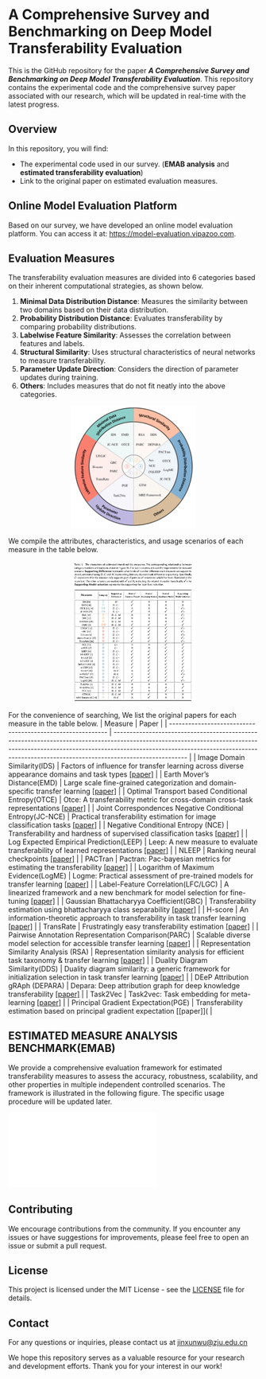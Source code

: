 # A Comprehensive Survey and Benchmarking on Deep Model Transferability Evaluation

This is the GitHub repository for the paper **_A Comprehensive Survey and Benchmarking on Deep Model Transferability Evaluation_**. This repository contains the experimental code and the comprehensive survey paper associated with our research, which will be updated in real-time with the latest progress.

## Overview

In this repository, you will find:

- The experimental code used in our survey. (**EMAB analysis** and **estimated transferability evaluation**)
- Link to the original paper on estimated evaluation measures.

## Online Model Evaluation Platform

Based on our survey, we have developed an online model evaluation platform. You can access it at: https://model-evaluation.vipazoo.com.

## Evaluation Measures

The transferability evaluation measures are divided into 6 categories based on their inherent computational strategies, as shown below.

1. **Minimal Data Distribution Distance**: Measures the similarity between two domains based on their data distribution.
2. **Probability Distribution Distance**: Evaluates transferability by comparing probability distributions.
3. **Labelwise Feature Similarity**: Assesses the correlation between features and labels.
4. **Structural Similarity**: Uses structural characteristics of neural networks to measure transferability.
5. **Parameter Update Direction**: Considers the direction of parameter updates during training.
6. **Others**: Includes measures that do not fit neatly into the above categories.

<div align=center><img src="images/categories.png" alt="categories" width="50%"/></div>

We compile the attributes, characteristics, and usage scenarios of each measure in the table below.

<div align=center><img src="images/measures_properties.png" alt="properties" width="50%"/></div>

For the convenience of searching, We list the original papers for each measure in the table below.
| Measure | Paper |
| ---------------------------------------------------------- | ----------------------------------------------------------------------------------------------------------------------------------------------------------------------------------------------------------------------------------------------------------------- |
| Image Domain Similarity(IDS) | Factors of influence for transfer learning across diverse appearance domains and task types [[paper]](https://ieeexplore.ieee.org/iel7/34/4359286/09625801.pdf) |
| Earth Mover’s Distance(EMD) | Large scale fine-grained categorization and domain-specific transfer learning [[paper]](https://openaccess.thecvf.com/content_cvpr_2018/papers/Cui_Large_Scale_Fine-Grained_CVPR_2018_paper.pdf) |
| Optimal Transport based Conditional Entropy(OTCE) | Otce: A transferability metric for cross-domain cross-task representations [[paper]](https://openaccess.thecvf.com/content/CVPR2021/papers/Tan_OTCE_A_Transferability_Metric_for_Cross-Domain_Cross-Task_Representations_CVPR_2021_paper.pdf) |
| Joint Correspondences Negative Conditional Entropy(JC-NCE) | Practical transferability estimation for image classification tasks [[paper]](https://arxiv.org/pdf/2106.10479) |
| Negative Conditional Entropy (NCE) | Transferability and hardness of supervised classification tasks [[paper]](https://openaccess.thecvf.com/content_ICCV_2019/papers/Tran_Transferability_and_Hardness_of_Supervised_Classification_Tasks_ICCV_2019_paper.pdf) |
| Log Expected Empirical Prediction(LEEP) | Leep: A new measure to evaluate transferability of learned representations [[paper]](http://proceedings.mlr.press/v119/nguyen20b/nguyen20b.pdf) |
| NLEEP | Ranking neural checkpoints [[paper]](https://openaccess.thecvf.com/content/CVPR2021/papers/Li_Ranking_Neural_Checkpoints_CVPR_2021_paper.pdf) |
| PACTran | Pactran: Pac-bayesian metrics for estimating the transferability [[paper]](https://arxiv.org/pdf/2203.05126) |
| Logarithm of Maximum Evidence(LogME) | Logme: Practical assessment of pre-trained models for transfer learning [[paper]](http://proceedings.mlr.press/v139/you21b/you21b.pdf) |
| Label-Feature Correlation(LFC/LGC) | A linearized framework and a new benchmark for model selection for fine-tuning [[paper]](https://arxiv.org/pdf/2102.00084) |
| Gaussian Bhattacharyya Coefficient(GBC) | Transferability estimation using bhattacharyya class separability [[paper]](https://openaccess.thecvf.com/content/CVPR2022/papers/Pandy_Transferability_Estimation_Using_Bhattacharyya_Class_Separability_CVPR_2022_paper.pdf) |
| H-score | An information-theoretic approach to transferability in task transfer learning [[paper]](https://arxiv.org/pdf/2212.10082) |
| TransRate | Frustratingly easy transferability estimation [[paper]](https://proceedings.mlr.press/v162/huang22d/huang22d.pdf) |
| Pairwise Annotation Representation Comparison(PARC) | Scalable diverse model selection for accessible transfer learning [[paper]](https://proceedings.neurips.cc/paper_files/paper/2021/file/a1140a3d0df1c81e24ae954d935e8926-Paper.pdf) |
| Representation Similarity Analysis (RSA) | Representation similarity analysis for efficient task taxonomy & transfer learning [[paper]](http://openaccess.thecvf.com/content_CVPR_2019/papers/Dwivedi_Representation_Similarity_Analysis_for_Efficient_Task_Taxonomy__Transfer_Learning_CVPR_2019_paper.pdf) |
| Duality Diagram Similarity(DDS) | Duality diagram similarity: a generic framework for initialization selection in task transfer learning [[paper]](https://arxiv.org/pdf/2008.02107) |
| DEeP Attribution gRAph (DEPARA) | Depara: Deep attribution graph for deep knowledge transferability [[paper]](http://openaccess.thecvf.com/content_CVPR_2020/supplemental/Song_DEPARA_Deep_Attribution_CVPR_2020_supplemental.pdf) |
| Task2Vec | Task2vec: Task embedding for meta-learning [[paper]](https://openaccess.thecvf.com/content_ICCV_2019/papers/Achille_Task2Vec_Task_Embedding_for_Meta-Learning_ICCV_2019_paper.pdf) |
| Principal Gradient Expectation(PGE) | Transferability estimation based on principal gradient expectation [[paper]]( |

## ESTIMATED MEASURE ANALYSIS BENCHMARK(EMAB)

We provide a comprehensive evaluation framework for estimated transferability measures to assess the accuracy, robustness, scalability, and other properties in multiple independent controlled scenarios. The framework is illustrated in the following figure. The specific usage procedure will be updated later.

![EMAB示意图](images/EMAB示意图.pdf)

## Contributing

We encourage contributions from the community. If you encounter any issues or have suggestions for improvements, please feel free to open an issue or submit a pull request.

## License

This project is licensed under the MIT License - see the [LICENSE](LICENSE) file for details.

## Contact

For any questions or inquiries, please contact us at jinxunwu@zju.edu.cn

We hope this repository serves as a valuable resource for your research and development efforts. Thank you for your interest in our work!

